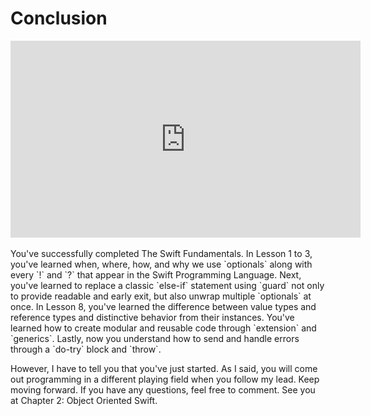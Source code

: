 # Conclusion
<div align="center">
<iframe width="560" height="315" src="https://www.youtube.com/embed/S5UbE9PgK_U" frameborder="0" allowfullscreen></iframe>
</div>

<br>
You've successfully completed The Swift Fundamentals. In Lesson 1 to 3, you've learned when, where, how, and why we use `optionals` along with every `!` and `?` that appear in the Swift Programming Language. Next, you've learned to replace a classic `else-if` statement using `guard` not only to provide readable and early exit, but also unwrap multiple `optionals` at once. In Lesson 8, you've learned the difference between value types and reference types and distinctive behavior from their instances. You've learned how to create modular and reusable code through `extension` and `generics`. Lastly, now you understand how to send and handle errors through a `do-try` block and `throw`.

However, I have to tell you that you've just started. As I said, you will come out programming in a different playing field when you follow my lead. Keep moving forward. If you have any questions, feel free to comment. See you at Chapter 2: Object Oriented Swift.
